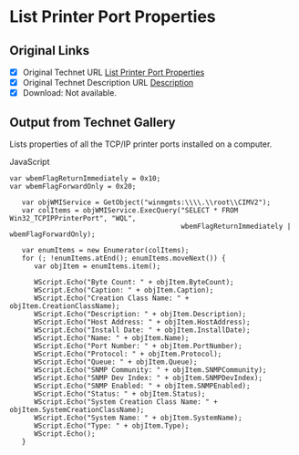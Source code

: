 # List Printer Port Properties

## Original Links

- [x] Original Technet URL [List Printer Port Properties](https://gallery.technet.microsoft.com/8dec37aa-c772-4c55-9404-fa05dfad8330)
- [x] Original Technet Description URL [Description](https://gallery.technet.microsoft.com/8dec37aa-c772-4c55-9404-fa05dfad8330/description)
- [x] Download: Not available.

## Output from Technet Gallery

Lists properties of all the TCP/IP printer ports installed on a computer.

JavaScript

```
var wbemFlagReturnImmediately = 0x10;
var wbemFlagForwardOnly = 0x20;

   var objWMIService = GetObject("winmgmts:\\\\.\\root\\CIMV2");
   var colItems = objWMIService.ExecQuery("SELECT * FROM Win32_TCPIPPrinterPort", "WQL",
                                          wbemFlagReturnImmediately | wbemFlagForwardOnly);

   var enumItems = new Enumerator(colItems);
   for (; !enumItems.atEnd(); enumItems.moveNext()) {
      var objItem = enumItems.item();

      WScript.Echo("Byte Count: " + objItem.ByteCount);
      WScript.Echo("Caption: " + objItem.Caption);
      WScript.Echo("Creation Class Name: " + objItem.CreationClassName);
      WScript.Echo("Description: " + objItem.Description);
      WScript.Echo("Host Address: " + objItem.HostAddress);
      WScript.Echo("Install Date: " + objItem.InstallDate);
      WScript.Echo("Name: " + objItem.Name);
      WScript.Echo("Port Number: " + objItem.PortNumber);
      WScript.Echo("Protocol: " + objItem.Protocol);
      WScript.Echo("Queue: " + objItem.Queue);
      WScript.Echo("SNMP Community: " + objItem.SNMPCommunity);
      WScript.Echo("SNMP Dev Index: " + objItem.SNMPDevIndex);
      WScript.Echo("SNMP Enabled: " + objItem.SNMPEnabled);
      WScript.Echo("Status: " + objItem.Status);
      WScript.Echo("System Creation Class Name: " + objItem.SystemCreationClassName);
      WScript.Echo("System Name: " + objItem.SystemName);
      WScript.Echo("Type: " + objItem.Type);
      WScript.Echo();
   }
```

